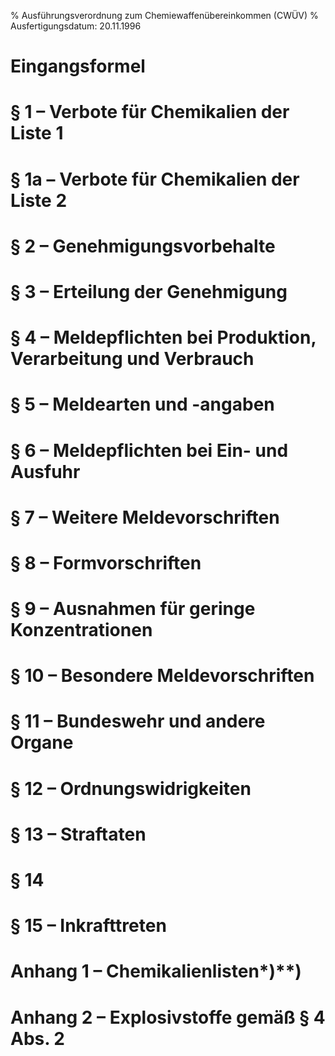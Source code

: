 % Ausführungsverordnung zum Chemiewaffenübereinkommen  (CWÜV)
% Ausfertigungsdatum: 20.11.1996
 
# Eingangsformel

# § 1 – Verbote für Chemikalien der Liste 1

# § 1a – Verbote für Chemikalien der Liste 2

# § 2 – Genehmigungsvorbehalte

# § 3 – Erteilung der Genehmigung

# § 4 – Meldepflichten bei Produktion, Verarbeitung und Verbrauch

# § 5 – Meldearten und -angaben

# § 6 – Meldepflichten bei Ein- und Ausfuhr

# § 7 – Weitere Meldevorschriften

# § 8 – Formvorschriften

# § 9 – Ausnahmen für geringe Konzentrationen

# § 10 – Besondere Meldevorschriften

# § 11 – Bundeswehr und andere Organe

# § 12 – Ordnungswidrigkeiten

# § 13 – Straftaten

# § 14

# § 15 – Inkrafttreten

# Anhang 1 – Chemikalienlisten*)**)

# Anhang 2 – Explosivstoffe gemäß § 4 Abs. 2
